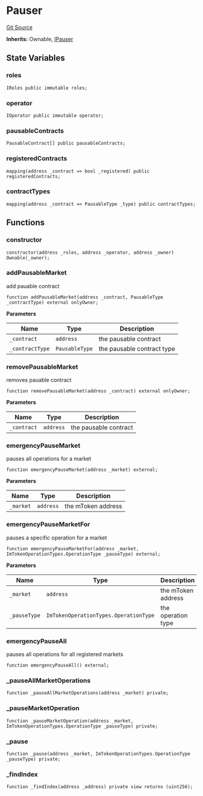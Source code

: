 # Pauser
[Git Source](https://github.com/https://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@malda-protocol/malda-lending/blob/22e38d89bfe9c3bbd0459495952fb3409b4b0c16/src\pauser\Pauser.sol)

**Inherits:**
Ownable, [IPauser](/src\interfaces\IPauser.sol\interface.IPauser.md)


## State Variables
### roles

```solidity
IRoles public immutable roles;
```


### operator

```solidity
IOperator public immutable operator;
```


### pausableContracts

```solidity
PausableContract[] public pausableContracts;
```


### registeredContracts

```solidity
mapping(address _contract => bool _registered) public registeredContracts;
```


### contractTypes

```solidity
mapping(address _contract => PausableType _type) public contractTypes;
```


## Functions
### constructor


```solidity
constructor(address _roles, address _operator, address _owner) Ownable(_owner);
```

### addPausableMarket

add pauable contract


```solidity
function addPausableMarket(address _contract, PausableType _contractType) external onlyOwner;
```
**Parameters**

|Name|Type|Description|
|----|----|-----------|
|`_contract`|`address`|the pausable contract|
|`_contractType`|`PausableType`|the pausable contract type|


### removePausableMarket

removes pauable contract


```solidity
function removePausableMarket(address _contract) external onlyOwner;
```
**Parameters**

|Name|Type|Description|
|----|----|-----------|
|`_contract`|`address`|the pausable contract|


### emergencyPauseMarket

pauses all operations for a market


```solidity
function emergencyPauseMarket(address _market) external;
```
**Parameters**

|Name|Type|Description|
|----|----|-----------|
|`_market`|`address`|the mToken address|


### emergencyPauseMarketFor

pauses a specific operation for a market


```solidity
function emergencyPauseMarketFor(address _market, ImTokenOperationTypes.OperationType _pauseType) external;
```
**Parameters**

|Name|Type|Description|
|----|----|-----------|
|`_market`|`address`|the mToken address|
|`_pauseType`|`ImTokenOperationTypes.OperationType`|the operation type|


### emergencyPauseAll

pauses all operations for all registered markets


```solidity
function emergencyPauseAll() external;
```

### _pauseAllMarketOperations


```solidity
function _pauseAllMarketOperations(address _market) private;
```

### _pauseMarketOperation


```solidity
function _pauseMarketOperation(address _market, ImTokenOperationTypes.OperationType _pauseType) private;
```

### _pause


```solidity
function _pause(address _market, ImTokenOperationTypes.OperationType _pauseType) private;
```

### _findIndex


```solidity
function _findIndex(address _address) private view returns (uint256);
```

